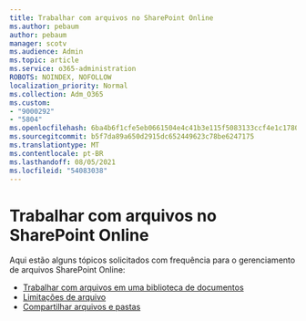 ```yaml
---
title: Trabalhar com arquivos no SharePoint Online
ms.author: pebaum
author: pebaum
manager: scotv
ms.audience: Admin
ms.topic: article
ms.service: o365-administration
ROBOTS: NOINDEX, NOFOLLOW
localization_priority: Normal
ms.collection: Adm_O365
ms.custom:
- "9000292"
- "5804"
ms.openlocfilehash: 6ba4b6f1cfe5eb0661504e4c41b3e115f5083133ccf4e1c1780f0e6d8bad0462
ms.sourcegitcommit: b5f7da89a650d2915dc652449623c78be6247175
ms.translationtype: MT
ms.contentlocale: pt-BR
ms.lasthandoff: 08/05/2021
ms.locfileid: "54083038"
---
```

# <a name="working-with-files-in-sharepoint-online"></a>Trabalhar com arquivos no SharePoint Online

Aqui estão alguns tópicos solicitados com frequência para o gerenciamento de arquivos SharePoint Online:

- [Trabalhar com arquivos em uma biblioteca de documentos](https://support.microsoft.com/office/a9d89171-1673-4892-9dd2-1ca52037dea2)
- [Limitações de arquivo](https://support.office.com/article/invalid-file-names-and-file-types-in-onedrive-and-sharepoint-64883a5d-228e-48f5-b3d2-eb39e07630fa)
- [Compartilhar arquivos e pastas](https://support.office.com/article/share-sharepoint-files-or-folders-1fe37332-0f9a-4719-970e-d2578da4941c)
